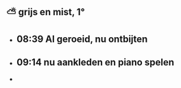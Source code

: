 ## ⛅ grijs en mist, 1°
- ## 08:39 Al geroeid, nu ontbijten
- ## 09:14 nu aankleden en piano spelen
-